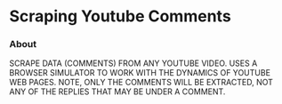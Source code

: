 # Scraping Youtube Comments

### About
SCRAPE DATA (COMMENTS) FROM ANY YOUTUBE VIDEO. USES A BROWSER SIMULATOR TO WORK WITH THE DYNAMICS OF YOUTUBE WEB PAGES. NOTE, ONLY THE COMMENTS WILL BE EXTRACTED, NOT ANY OF THE REPLIES THAT MAY BE UNDER A COMMENT.
